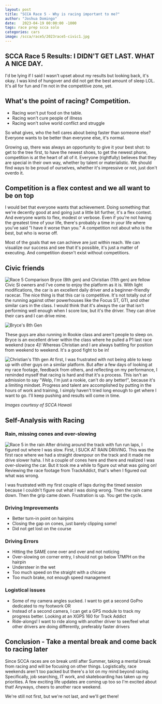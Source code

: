 ```yaml
---
layout: post
title: "SCCA Race 5 - Why is racing important to me?"
author: "Joshua Domingo"
date:   2023-04-19 00:00:00 -1000
tags: race prep scca solo  
categories: cars
image: /scca/race5/2023race5-civic1.jpg
---
```


## SCCA Race 5 Results: I DIDN'T GET LAST. WHAT A NICE DAY.
<!--- ![Race 5 Results](https://www.sudoyashi.com/assets/img/scca/race5/2023race5-9th.jpg) -->
I'd be lying if I said I wasn't upset about my results but looking back, it's okay. I was kind of hungover and did not get the best amount of sleep LOL. It's all for fun and I'm not in the competitive zone, yet.

## What's the point of racing? Competition.

- Racing won't put food on the table. 
- Racing won't cure people of illness
- Racing won't solve world conflict and struggle

So what gives, who the hell cares about being faster than someone else? Everyone wants to be better than everyone else, it's normal.

Growing up, there was always an opportunity to give it your best shot: to get to the tree first, to have the newest shoes, to get the newest phone, competition is at the heart of all of it. Everyone (rightfully) believes that they are special in their own way, whether by talent or materialistic. We should find ways to be proud of ourselves, whether it's impressive or not, just don't overdo it.

## Competition is a flex contest and we all want to be on top

I would bet that everyone wants that achievement. Doing something that we're decently good at and going just a little bit further, it's a flex contest. And everyone wants to flex, modest or verbose. Even if you're not having the greatest time of your life, there's probably a time in your life where you've said "I have it worse than you." A competition not about who is the best, but who is worse off.

Most of the goals that we can achieve are just within reach. We can visualize our success and see that it's possible, it's just a matter of executing. And competition doesn't exist without competitiors.

## Civic friends
![Race 5 Comparison](https://www.sudoyashi.com/assets/img/scca/race5/2023race5-compare.jpg)
Bryce (8th gen) and Christian (11th gen) are fellow Civic Si owners and I've come to enjoy the platform as it is. With light modifications, the car is an excellent daily driver and a beginner-friendly racecar. The nice thing is that this car is competitive. It's not totally out of the running against other powerhouses like the Focus ST, GTI, and other similar cars in the class. I would think that it's always the car that isn't performing well enough when I score low, but it's the driver. They can drive their cars and I can drive mine.

![Bryce's 8th Gen](https://www.sccahawaii.org/gallery/_data/i/upload/2023/04/06/20230406111656-5888ba8c-me.jpg)

These guys are also running in Rookie class and aren't people to sleep on. Bryce is an excellent driver within the class where he pulled a P1 last race weekend (race 4)! Whereas Christian and I are always battling for position from weekend to weekend. It's a good fight to be in!

![Christian's 11th gen](https://www.sccahawaii.org/gallery/_data/i/upload/2023/04/06/20230406112257-f110b4f2-me.jpg)
At first, I was frustrated with not being able to keep up with other guys on a similar platform. But after a few days of looking at my race footage, feedback from others, and reflecting on my performance, I reminded myself that racing is hard and that it's a process. This isn't an admission to say "Welp, I'm just a rookie, can't do any better!", because it's a limiting mindset. Progress and talent are accomplished by putting in the hours of work and training, I simply haven't tried long enough to get where I want to go. I'll keep pushing and results will come in time.

*Images courtesy of SCCA Hawaii*

## Self-Analysis with Racing

### Rain, missing cones and over-slowing
![Race 5 in the rain](https://www.sudoyashi.com/assets/img/scca/race5/2023race5-civic.JPG)
After driving around the track with fun run laps, I figured out where I was slow. First, I SUCK AT RAIN DRIVING. This was the first race where we had a straight downpour on the track and it made me drive slower haha. I hit a couple of cones here and there and realized I was over-slowing the car. But it took me a while to figure out what was going on! Reviewing the race footage from TrackAddict, that's when I figured out what was wrong.

I was frustrated with my first couple of laps during the timed session because I couldn't figure out what I was doing wrong. Then the rain came down. Then the grip came down. Frustration is up. You get the cycle.


### Driving Improvements 
- Better turn-in point on hairpins
- Closing the gap on cones, just barely clipping some!
- Did not get lost on the course

### Driving Errors
- Hitting the SAME cone over and over and not noticing
- Over-slowing on corner entry, I should not go below 17MPH on the hairpin
- Understeer in the wet
- Too much speed on the straight with a chicane
- Too much brake, not enough speed management

### Logistical issues
- Some of my camera angles sucked. I want to get a second GoPro dedicated to my footwork OR
- Instead of a second camera, I can get a GPS module to track my progress better. Looking at an XGPS 160 for Track Addict
- Ride-alongs! I want to ride along with another driver to see/feel what other drivers are doing differently, preferably faster drivers


## Conclusion - Take a mental break and come back to racing later

Since SCCA races are on break until after Summer, taking a mental break from racing and will be focusing on other things. Logistically, race weekends aren't too packed but there's a lot on my mind beyond racing. Specifically, job searching, IT work, and skateboarding has taken up my priorities. A few exciting life updates are coming up too so I'm excited about that! Anyways, cheers to another race weekend.

We're still not first, but we're not last, and we'll get there!